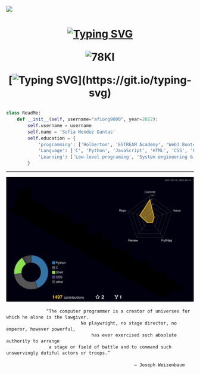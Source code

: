 ![](https://komarev.com/ghpvc/?username=afiorg9000&color=blueviolet)
<h1 align="center">
 <abc>
  
[![Typing SVG](https://readme-typing-svg.herokuapp.com?color=%231AB7F7&size=30&center=true&height=60&lines=Hey%2C+I'm+Sofia+Mendez!+)](https://git.io/typing-svg)
  
![78KI](https://user-images.githubusercontent.com/90820795/150628280-9016bb00-3d49-40ab-94d6-36d6793d5cb0.gif)

[![Typing SVG](https://readme-typing-svg.herokuapp.com?color=%231AB7F7&size=63&center=true&width=2500&height=137&lines=Thanks+for+dropping+by%2C+hope+you+find+some+of+my+work+interesting.)](https://git.io/typing-svg)
  
 </abc>
</h1>

```python
class ReadMe:
    def __init__(self, username="afiorg9000", year=2022):
        self.username = username
        self.name = 'Sofia Mendez Dantas'
        self.education = {
            'programming': ['Holberton', 'ESTREAM Academy', 'Web3 Bootcamp'],
            'Language': ['C', 'Python', 'JavaScript', 'HTML', 'CSS', 'Ruby', 'Shell', 'Puppet'],
            'Learning': ['Low-level programing', 'System engineering & DevOps', 'Higher-level programming', 'Machine Learning'],
        }
```
---
![](./profile-3d-contrib/profile-night-rainbow.svg)

```
               “The computer programmer is a creator of universes for which he alone is the lawgiver. 
                            No playwright, no stage director, no emperor, however powerful,
                                has ever exercised such absolute authority to arrange 
                a stage or field of battle and to command such unswervingly dutiful actors or troops.”
                                                
                                                ― Joseph Weizenbaum
```

